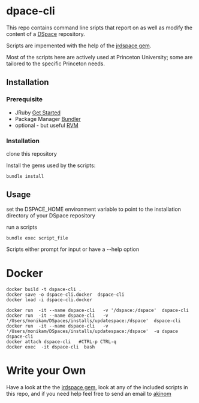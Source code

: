 # dpace-cli 

This repo contains command line sripts that report on as well as modify the content of a [DSpace](https://github.com/DSpace/DSpace) repository. 

Scripts are impemented with the help of the [jrdspace gem](https://github.com/akinom/dspace-jruby).

Most of the scripts here are actively used at Princeton University; some are tailored to the specific Princeton needs. 


## Installation

### Prerequisite
 * JRuby  [Get Started](http://jruby.org/getting-started)
 * Package Manager  [Bundler](http://bundler.io/)
 * optional - but useful [RVM](https://rvm.io/)

### Installation 

clone  this repository 

Install the gems used by the scripts:
```
bundle install
```

##  Usage 

set the DSPACE_HOME environment variable to point to the installation directory of your DSpace repository 

run a scripts
```
bundle exec script_file
```

Scripts either prompt for input or have a --help option 

# Docker 

```
docker build -t dspace-cli .
docker save -o dspace-cli.docker  dspace-cli 
docker load -i dspace-cli.docker

docker run  -it --name dspace-cli   -v '/dspace:/dspace'  dspace-cli
docker run  -it --name dspace-cli   -v '/Users/monikam/DSpaces/installs/updatespace:/dspace'  dspace-cli
docker run  -it --name dspace-cli   -v '/Users/monikam/DSpaces/installs/updatespace:/dspace'  -u dspace dspace-cli
docker attach dspace-cli   #CTRL-p CTRL-q
docker exec  -it dspace-cli  bash
```

# Write your Own 

Have a look at the the [jrdspace gem](https://github.com/akinom/dspace-jruby), look at any of the included scripts in this repo, and if you need help feel free to send an email to  [akinom](https://github.com/akinom)
